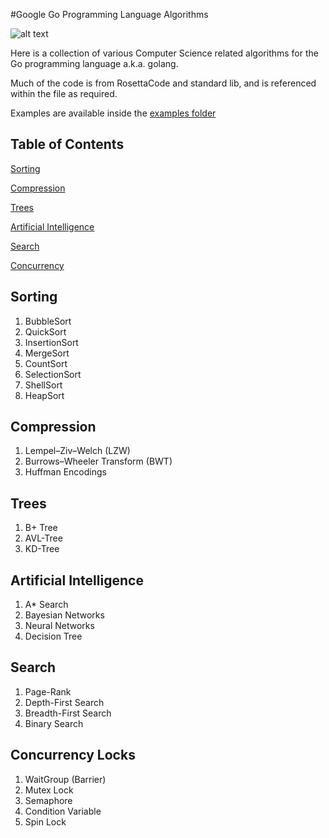 #Google Go Programming Language Algorithms

![alt text](https://blog.golang.org/gopher/gopher.png "golang Gopher")

Here is a collection of various Computer Science related algorithms for the Go programming language a.k.a. golang.

Much of the code is from RosettaCode and standard lib, and is referenced within the file as required.

Examples are available inside the [examples folder](https://github.com/gophergala/go-algos/tree/master/examples)

## Table of Contents
[Sorting](https://github.com/gophergala/go-algos#sorting)

[Compression](https://github.com/gophergala/go-algos#compression)

[Trees](https://github.com/gophergala/go-algos#trees)

[Artificial Intelligence](https://github.com/gophergala/go-algos#artificial-intelligence)

[Search](https://github.com/gophergala/go-algos#search)

[Concurrency](https://github.com/gophergala/go-algos#concurrency)


## Sorting
1. BubbleSort
2. QuickSort
3. InsertionSort
4. MergeSort
5. CountSort
6. SelectionSort
7. ShellSort
8. HeapSort

## Compression
1. Lempel–Ziv–Welch (LZW)
2. Burrows–Wheeler Transform (BWT)
3. Huffman Encodings

## Trees
1. B+ Tree
2. AVL-Tree
3. KD-Tree

## Artificial Intelligence
1. A\* Search
2. Bayesian Networks
3. Neural Networks
4. Decision Tree

## Search
1. Page-Rank
2. Depth-First Search
3. Breadth-First Search
4. Binary Search

## Concurrency Locks
1. WaitGroup (Barrier)
2. Mutex Lock
3. Semaphore
4. Condition Variable
5. Spin Lock
